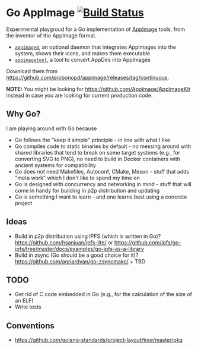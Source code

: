 # Go AppImage [![Build Status](https://travis-ci.com/probonopd/appimage.svg?branch=master)](https://travis-ci.com/probonopd/appimage)

Experimental playgroud for a Go implementation of [AppImage](https://appimage.org) tools, from the inventor of the AppImage format.

* [`appimaged`](https://github.com/probonopd/appimage/blob/master/src/appimaged/README.md), an optional daemon that integrates AppImages into the system, shows their icons, and makes them executable
* [`appimagetool`](https://github.com/probonopd/appimage/blob/master/src/appimagetool/README.md), a tool to convert AppDirs into AppImages

Download them from https://github.com/probonopd/appimage/releases/tag/continuous.

__NOTE:__ You might be looking for https://github.com/AppImage/AppImageKit instead in case you are looking for current production code.

## Why Go?

I am playing around with Go because

* Go follows the "keep it simple" principle - in line with what I like
* Go compiles code to static binaries by default - no messing around with shared libraries that tend to break on some target systems (e.g., for converting SVG to PNG), no need to build in Docker containers with ancient systems for compatibility
* Go does not need Makefiles, Autoconf, CMake, Meson - stuff that adds "meta work" which I don't like to spend my time on
* Go is designed with concurrency and networking in mind - stuff that will come in handy for building in p2p distribution and updating
* Go is something I want to learn - and one learns best using a concrete project

## Ideas

* Build in p2p distribution using IPFS (which is written in Go)? https://github.com/hsanjuan/ipfs-lite/ or https://github.com/ipfs/go-ipfs/tree/master/docs/examples/go-ipfs-as-a-library
* Build in zsync (Go should be a good choice for it)? https://github.com/agriardyan/go-zsyncmake/ + TBD

## TODO

* Get rid of C code embedded in Go (e.g., for the calculation of the size of an ELF)
* Write tests

## Conventions

* https://github.com/golang-standards/project-layout/tree/master/pkg
